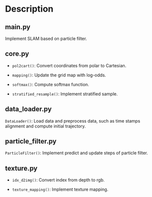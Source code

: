 # Description

## main.py

Implement SLAM based on particle filter.

## core.py

* `pol2cart()`: Convert coordinates from polar to Cartesian.

* `mapping()`: Update the grid map with log-odds.

* `softmax()`: Compute softmax function.

* `stratified_resample()`: Implement stratified sample.

## data_loader.py

`DataLoader()`: Load data and preprocess data, such as time stamps alignment and compute initial trajectory.

## particle_filter.py

`ParticleFilter()`: Implement predict and update steps of particle filter.

## texture.py

* `idx_d2img()`: Convert index from depth to rgb.

* `texture_mapping()`: Implement texture mapping.